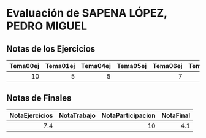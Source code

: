 # Evaluación de SAPENA LÓPEZ, PEDRO MIGUEL

## Notas de los Ejercicios

|   Tema00ej |   Tema01ej |   Tema04ej | Tema05ej   |   Tema06ej |   Tema08ej |
|-----------:|-----------:|-----------:|:-----------|-----------:|-----------:|
|         10 |          5 |          5 |            |          7 |         10 |



## Notas de Finales

|   NotaEjercicios | NotaTrabajo   |   NotaParticipacion |   NotaFinal |
|-----------------:|:--------------|--------------------:|------------:|
|              7.4 |               |                  10 |         4.1 |



